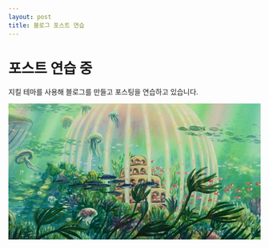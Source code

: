 ```yaml
---
layout: post
title: 블로그 포스트 연습
---
```


# 포스트 연습 중

지킬 테마를 사용해 블로그를 만들고 포스팅을 연습하고 있습니다.

![지브리배경](/images/bg.jpg)
